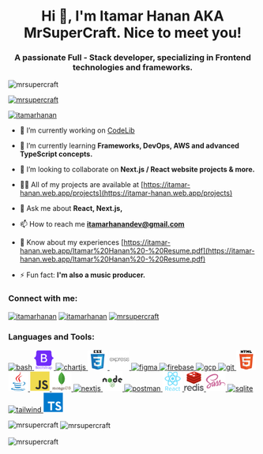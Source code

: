 <h1 align="center">Hi 👋, I'm Itamar Hanan AKA MrSuperCraft. Nice to meet you!</h1>
<h3 align="center">A passionate Full - Stack developer, specializing in Frontend technologies and frameworks.</h3>

<p align="left"> <img src="https://komarev.com/ghpvc/?username=mrsupercraft&label=Profile%20views&color=0e75b6&style=flat" alt="mrsupercraft" /> </p>

<p align="left"> <a href="https://github.com/ryo-ma/github-profile-trophy"><img src="https://github-profile-trophy.vercel.app/?username=mrsupercraft" alt="mrsupercraft" /></a> </p>

<p align="left"> <a href="https://twitter.com/itamarhanan" target="blank"><img src="https://img.shields.io/twitter/follow/itamarhanan?logo=twitter&style=for-the-badge" alt="itamarhanan" /></a> </p>

- 🔭 I’m currently working on [CodeLib](https://codelib-mrsupercraft.vercel.app)

- 🌱 I’m currently learning **Frameworks, DevOps, AWS and advanced TypeScript concepts.**

- 🤝 I’m looking to collaborate on **Next.js / React website projects & more.**

- 👨‍💻 All of my projects are available at [https://itamar-hanan.web.app/projects](https://itamar-hanan.web.app/projects)

- 💬 Ask me about **React, Next.js,**

- 📫 How to reach me **itamarhanandev@gmail.com**

- 📄 Know about my experiences [https://itamar-hanan.web.app/Itamar%20Hanan%20-%20Resume.pdf](https://itamar-hanan.web.app/Itamar%20Hanan%20-%20Resume.pdf)

- ⚡ Fun fact: **I'm also a music producer.**

<h3 align="left">Connect with me:</h3>
<p align="left">
<a href="https://twitter.com/itamarhanan" target="blank"><img align="center" src="https://raw.githubusercontent.com/rahuldkjain/github-profile-readme-generator/master/src/images/icons/Social/twitter.svg" alt="itamarhanan" height="30" width="40" /></a>
<a href="https://linkedin.com/in/itamarhanan" target="blank"><img align="center" src="https://raw.githubusercontent.com/rahuldkjain/github-profile-readme-generator/master/src/images/icons/Social/linked-in-alt.svg" alt="itamarhanan" height="30" width="40" /></a>
<a href="https://instagram.com/mrsupercraft" target="blank"><img align="center" src="https://raw.githubusercontent.com/rahuldkjain/github-profile-readme-generator/master/src/images/icons/Social/instagram.svg" alt="mrsupercraft" height="30" width="40" /></a>
</p>

<h3 align="left">Languages and Tools:</h3>
<p align="left" style="text-decoration-line: none;"> <a href="https://www.gnu.org/software/bash/" target="_blank" rel="noreferrer"> <img src="https://www.vectorlogo.zone/logos/gnu_bash/gnu_bash-icon.svg" alt="bash" width="40" height="40"/> </a> <a href="https://getbootstrap.com" target="_blank" rel="noreferrer"> <img src="https://raw.githubusercontent.com/devicons/devicon/master/icons/bootstrap/bootstrap-plain-wordmark.svg" alt="bootstrap" width="40" height="40"/> </a> <a href="https://www.chartjs.org" target="_blank" rel="noreferrer"> <img src="https://www.chartjs.org/media/logo-title.svg" alt="chartjs" width="40" height="40"/> </a> <a href="https://www.w3schools.com/css/" target="_blank" rel="noreferrer"> <img src="https://raw.githubusercontent.com/devicons/devicon/master/icons/css3/css3-original-wordmark.svg" alt="css3" width="40" height="40"/> </a> <a href="https://expressjs.com" target="_blank" rel="noreferrer"> <img src="https://raw.githubusercontent.com/devicons/devicon/master/icons/express/express-original-wordmark.svg" alt="express" width="40" height="40"/> </a> <a href="https://www.figma.com/" target="_blank" rel="noreferrer"> <img src="https://www.vectorlogo.zone/logos/figma/figma-icon.svg" alt="figma" width="40" height="40"/> </a> <a href="https://firebase.google.com/" target="_blank" rel="noreferrer"> <img src="https://www.vectorlogo.zone/logos/firebase/firebase-icon.svg" alt="firebase" width="40" height="40"/> </a> <a href="https://cloud.google.com" target="_blank" rel="noreferrer"> <img src="https://www.vectorlogo.zone/logos/google_cloud/google_cloud-icon.svg" alt="gcp" width="40" height="40"/> </a> <a href="https://git-scm.com/" target="_blank" rel="noreferrer"> <img src="https://www.vectorlogo.zone/logos/git-scm/git-scm-icon.svg" alt="git" width="40" height="40"/> </a> <a href="https://www.w3.org/html/" target="_blank" rel="noreferrer"> <img src="https://raw.githubusercontent.com/devicons/devicon/master/icons/html5/html5-original-wordmark.svg" alt="html5" width="40" height="40"/> </a> <a href="https://www.java.com" target="_blank" rel="noreferrer"> <img src="https://raw.githubusercontent.com/devicons/devicon/master/icons/java/java-original.svg" alt="java" width="40" height="40"/> </a> <a href="https://developer.mozilla.org/en-US/docs/Web/JavaScript" target="_blank" rel="noreferrer"> <img src="https://raw.githubusercontent.com/devicons/devicon/master/icons/javascript/javascript-original.svg" alt="javascript" width="40" height="40"/> </a> <a href="https://www.mongodb.com/" target="_blank" rel="noreferrer"> <img src="https://raw.githubusercontent.com/devicons/devicon/master/icons/mongodb/mongodb-original-wordmark.svg" alt="mongodb" width="40" height="40"/> </a> <a href="https://nextjs.org/" target="_blank" rel="noreferrer"> <img src="https://cdn.worldvectorlogo.com/logos/nextjs-2.svg" alt="nextjs" width="40" height="40"/> </a> <a href="https://nodejs.org" target="_blank" rel="noreferrer"> <img src="https://raw.githubusercontent.com/devicons/devicon/master/icons/nodejs/nodejs-original-wordmark.svg" alt="nodejs" width="40" height="40"/> </a> <a href="https://postman.com" target="_blank" rel="noreferrer"> <img src="https://www.vectorlogo.zone/logos/getpostman/getpostman-icon.svg" alt="postman" width="40" height="40"/> </a> <a href="https://reactjs.org/" target="_blank" rel="noreferrer"> <img src="https://raw.githubusercontent.com/devicons/devicon/master/icons/react/react-original-wordmark.svg" alt="react" width="40" height="40"/> </a> <a href="https://redis.io" target="_blank" rel="noreferrer"> <img src="https://raw.githubusercontent.com/devicons/devicon/master/icons/redis/redis-original-wordmark.svg" alt="redis" width="40" height="40"/> </a> <a href="https://sass-lang.com" target="_blank" rel="noreferrer"> <img src="https://raw.githubusercontent.com/devicons/devicon/master/icons/sass/sass-original.svg" alt="sass" width="40" height="40"/> </a> <a href="https://www.sqlite.org/" target="_blank" rel="noreferrer"> <img src="https://www.vectorlogo.zone/logos/sqlite/sqlite-icon.svg" alt="sqlite" width="40" height="40"/> </a> <a href="https://tailwindcss.com/" target="_blank" rel="noreferrer"> <img src="https://www.vectorlogo.zone/logos/tailwindcss/tailwindcss-icon.svg" alt="tailwind" width="40" height="40"/> </a> <a href="https://www.typescriptlang.org/" target="_blank" rel="noreferrer"> <img src="https://raw.githubusercontent.com/devicons/devicon/master/icons/typescript/typescript-original.svg" alt="typescript" width="40" height="40"/> </a> </p>

<p><img align="left" src="https://github-readme-stats.vercel.app/api/top-langs?username=mrsupercraft&show_icons=true&theme=dark&locale=en&layout=compact" alt="mrsupercraft" /></p>

<p>&nbsp;<img align="center" src="https://github-readme-stats.vercel.app/api?username=mrsupercraft&show_icons=true&theme=dark&locale=en" alt="mrsupercraft" /></p>

<p><img align="center" src="https://github-readme-streak-stats.herokuapp.com/?user=mrsupercraft&theme=dark" alt="mrsupercraft" /></p>
